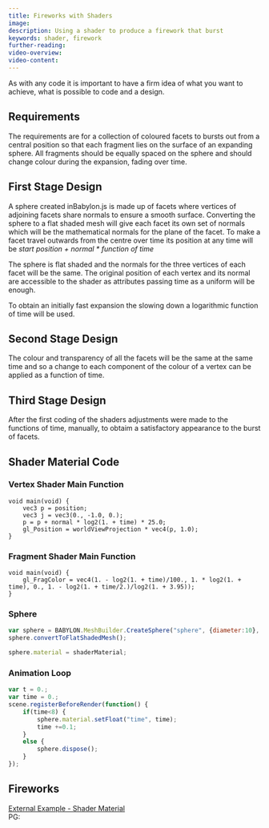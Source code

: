 ```yaml
---
title: Fireworks with Shaders
image: 
description: Using a shader to produce a firework that burst 
keywords: shader, firework
further-reading:
video-overview:
video-content:
---
```


As with any code it is important to have a firm idea of what you want to achieve, what is possible to code and 
a design. 

## Requirements
The requirements are for a collection of coloured facets to bursts out from a central position so that each fragment lies on the surface of an expanding sphere. 
All fragments should be equally spaced on the sphere and should change colour during the expansion, fading over time.

## First Stage Design
A sphere created inBabylon.js is made up of facets where vertices of adjoining facets share normals to ensure a smooth surface. 
Converting the sphere to a flat shaded mesh will give each facet its own set of normals which will be the mathematical normals for the plane of the facet. 
To make a facet travel outwards from the centre over time its position at any time will be _start position + normal \* function of time_

The sphere is flat shaded and the normals for the three vertices of each facet will be the same. The original position of each vertex and its normal 
are accessible to the shader as attributes passing time as a uniform will be enough. 

To obtain an initially fast expansion the slowing down a logarithmic function of time will be used.

## Second Stage Design
The colour and transparency of all the facets will be the same at the same time and so a change to each component of the colour of a vertex 
can be applied as a function of time.

## Third Stage Design
After the first coding of the shaders adjustments were made to the functions of time, manually, to obtaim a satisfactory appearance to the burst of facets.

## Shader Material Code

### Vertex Shader Main Function

```
void main(void) {
    vec3 p = position;
    vec3 j = vec3(0., -1.0, 0.);
    p = p + normal * log2(1. + time) * 25.0;
    gl_Position = worldViewProjection * vec4(p, 1.0);
}
```

### Fragment Shader Main Function

```
void main(void) {
    gl_FragColor = vec4(1. - log2(1. + time)/100., 1. * log2(1. + time), 0., 1. - log2(1. + time/2.)/log2(1. + 3.95));
}
```

### Sphere 

```javascript
var sphere = BABYLON.MeshBuilder.CreateSphere("sphere", {diameter:10}, scene);
sphere.convertToFlatShadedMesh();	

sphere.material = shaderMaterial;
```

### Animation Loop

```javascript
var t = 0.;
var time = 0.;
scene.registerBeforeRender(function() {
    if(time<8) {
        sphere.material.setFloat("time", time);
        time +=0.1;
    }   
    else {
        sphere.dispose();
    }
});
```

## Fireworks

[External Example - Shader Material](http://babylonjsguide.github.io/examples/fireworkcode.html)  
PG: <Playground id="#1OH09K#1672" title="Fireworks" description="Build from Shader Material." image="/img/playgroundsAndNMEs/pg-1OH09K-4.png"/>
